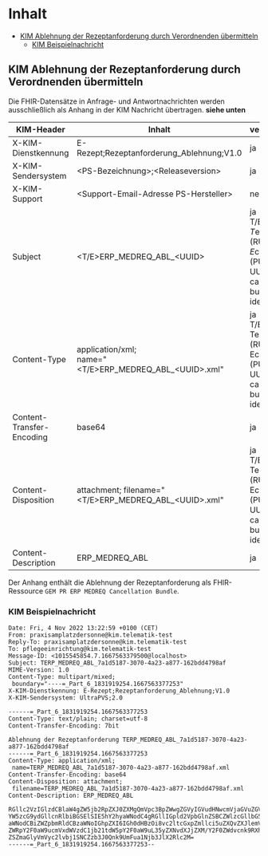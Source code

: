 # Inhalt

- [KIM Ablehnung der Rezeptanforderung durch Verordnenden übermitteln](#kim-rezeptablehnung)
  - [KIM Beispielnachricht](#kim-rezeptablehnung-beispielnachricht)

## KIM Ablehnung der Rezeptanforderung durch Verordnenden übermitteln

Die FHIR-Datensätze in Anfrage- und Antwortnachrichten werden ausschließlich als Anhang in der KIM Nachricht übertragen.
**siehe unten**

|KIM-Header              |Inhalt                                 |verpflichtend|
|------------------------|---------------------------------------|-------------|
|X-KIM-Dienstkennung     |E-Rezept;Rezeptanforderung_Ablehnung;V1.0|ja|
|X-KIM-Sendersystem      |\<PS-Bezeichnung>;\<Releaseversion>   |ja|
|X-KIM-Support           |\<Support-Email-Adresse PS-Hersteller>|nein|
|Subject                 |\<T/E>ERP_MEDREQ_ABL_\<UUID>                 |ja <br />T/E: *T*estsystem (RU) / *E*chtsystem (PU)<br />UUID: cancellation bundle identifier |
|Content-Type            |application/xml;<br />name="<T/E>ERP_MEDREQ_ABL_\<UUID>.xml" |ja<br />T/E: Testsystem (RU) / Echtsystem (PU)<br />UUID: cancellation bundle identifier <br />|
|Content-Transfer-Encoding |base64 |ja|
|Content-Disposition     |attachment; filename="<T/E>ERP_MEDREQ_ABL_\<UUID>.xml" |ja<br />T/E: Testsystem (RU) / Echtsystem (PU)<br />UUID: cancellation bundle identifier|
|Content-Description     |ERP_MEDREQ_ABL                                |ja|

Der Anhang enthält die Ablehnung der Rezeptanforderung als FHIR-Ressource `GEM PR ERP MEDREQ Cancellation Bundle`.

### KIM Beispielnachricht

    Date: Fri, 4 Nov 2022 13:22:59 +0100 (CET)
    From: praxisamplatzdersonne@kim.telematik-test
    Reply-To: praxisamplatzdersonne@kim.telematik-test
    To: pflegeeinrichtung@kim.telematik-test
    Message-ID: <1015545854.7.1667563379500@localhost>
    Subject: TERP_MEDREQ_ABL_7a1d5187-3070-4a23-a877-162bdd4798af
    MIME-Version: 1.0
    Content-Type: multipart/mixed;
     boundary="----=_Part_6_1831919254.1667563377253"
    X-KIM-Dienstkennung: E-Rezept;Rezeptanforderung_Ablehnung;V1.0
    X-KIM-Sendersystem: UltraPVS;2.0

    ------=_Part_6_1831919254.1667563377253
    Content-Type: text/plain; charset=utf-8
    Content-Transfer-Encoding: 7bit

    Ablehnung der Rezeptanforderung TERP_MEDREQ_ABL_7a1d5187-3070-4a23-a877-162bdd4798af
    ------=_Part_6_1831919254.1667563377253
    Content-Type: application/xml;
     name=TERP_MEDREQ_ABL_7a1d5187-3070-4a23-a877-162bdd4798af.xml
    Content-Transfer-Encoding: base64
    Content-Disposition: attachment;
     filename=TERP_MEDREQ_ABL_7a1d5187-3070-4a23-a877-162bdd4798af.xml
    Content-Description: ERP_MEDREQ_ABL

    RGllc2VzIGlzdCBlaW4gZW5jb2RpZXJ0ZXMgQmVpc3BpZWwgZGVyIGVudHNwcmVjaGVuZGVuIHRy
    YW5zcG9ydGllcnRlbiBGSElSIE5hY2hyaWNodC4gRGllIGpld2VpbGlnZSBCZWlzcGllbG5hY2hy
    aWNodCBiZWZpbmRldCBzaWNoIGhpZXI6IGh0dHBzOi8vc2ltcGxpZmllci5uZXQvZXJlemVwdC1t
    ZWRpY2F0aW9ucmVxdWVzdC1jb21tdW5pY2F0aW9uL35yZXNvdXJjZXM/Y2F0ZWdvcnk9RXhhbXBs
    ZSZmaGlyVmVyc2lvbj1SNCZzb3J0Qnk9UmFua1Njb3JlX2Rlc2M=
    ------=_Part_6_1831919254.1667563377253--

